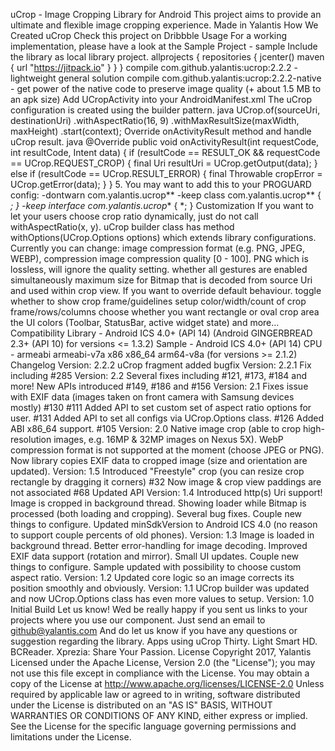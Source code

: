uCrop - Image Cropping Library for Android This project aims to provide an ultimate and flexible image cropping experience. Made in Yalantis How We Created uCrop Check this project on Dribbble Usage For a working implementation, please have a look at the Sample Project - sample Include the library as local library project. allprojects { repositories { jcenter() maven { url "https://jitpack.io" } } } compile com.github.yalantis:ucrop:2.2.2 - lightweight general solution compile com.github.yalantis:ucrop:2.2.2-native - get power of the native code to preserve image quality (+ about 1.5 MB to an apk size) Add UCropActivity into your AndroidManifest.xml <activity android:name="com.yalantis.ucrop.UCropActivity" android:screenOrientation="portrait" android:theme="@style/Theme.AppCompat.Light.NoActionBar"/> The uCrop configuration is created using the builder pattern. java UCrop.of(sourceUri, destinationUri) .withAspectRatio(16, 9) .withMaxResultSize(maxWidth, maxHeight) .start(context); Override onActivityResult method and handle uCrop result. java @Override public void onActivityResult(int requestCode, int resultCode, Intent data) { if (resultCode == RESULT_OK && requestCode == UCrop.REQUEST_CROP) { final Uri resultUri = UCrop.getOutput(data); } else if (resultCode == UCrop.RESULT_ERROR) { final Throwable cropError = UCrop.getError(data); } } 5. You may want to add this to your PROGUARD config: -dontwarn com.yalantis.ucrop** -keep class com.yalantis.ucrop** { *; } -keep interface com.yalantis.ucrop** { *; } Customization If you want to let your users choose crop ratio dynamically, just do not call withAspectRatio(x, y). uCrop builder class has method withOptions(UCrop.Options options) which extends library configurations. Currently you can change: image compression format (e.g. PNG, JPEG, WEBP), compression image compression quality [0 - 100]. PNG which is lossless, will ignore the quality setting. whether all gestures are enabled simultaneously maximum size for Bitmap that is decoded from source Uri and used within crop view. If you want to override default behaviour. toggle whether to show crop frame/guidelines setup color/width/count of crop frame/rows/columns choose whether you want rectangle or oval crop area the UI colors (Toolbar, StatusBar, active widget state) and more... Compatibility Library - Android ICS 4.0+ (API 14) (Android GINGERBREAD 2.3+ (API 10) for versions <= 1.3.2) Sample - Android ICS 4.0+ (API 14) CPU - armeabi armeabi-v7a x86 x86_64 arm64-v8a (for versions >= 2.1.2) Changelog Version: 2.2.2 uCrop fragment added bugfix Version: 2.2.1 Fix including #285 Version: 2.2 Several fixes including #121, #173, #184 and more! New APIs introduced #149, #186 and #156 Version: 2.1 Fixes issue with EXIF data (images taken on front camera with Samsung devices mostly) #130 #111 Added API to set custom set of aspect ratio options for user. #131 Added API to set all configs via UCrop.Options class. #126 Added ABI x86_64 support. #105 Version: 2.0 Native image crop (able to crop high-resolution images, e.g. 16MP & 32MP images on Nexus 5X). WebP compression format is not supported at the moment (choose JPEG or PNG). Now library copies EXIF data to cropped image (size and orientation are updated). Version: 1.5 Introduced "Freestyle" crop (you can resize crop rectangle by dragging it corners) #32 Now image & crop view paddings are not associated #68 Updated API Version: 1.4 Introduced http(s) Uri support! Image is cropped in background thread. Showing loader while Bitmap is processed (both loading and cropping). Several bug fixes. Couple new things to configure. Updated minSdkVersion to Android ICS 4.0 (no reason to support couple percents of old phones). Version: 1.3 Image is loaded in background thread. Better error-handling for image decoding. Improved EXIF data support (rotation and mirror). Small UI updates. Couple new things to configure. Sample updated with possibility to choose custom aspect ratio. Version: 1.2 Updated core logic so an image corrects its position smoothly and obviously. Version: 1.1 UCrop builder was updated and now UCrop.Options class has even more values to setup. Version: 1.0 Initial Build Let us know! Wed be really happy if you sent us links to your projects where you use our component. Just send an email to github@yalantis.com And do let us know if you have any questions or suggestion regarding the library. Apps using uCrop Thirty. Light Smart HD. BCReader. Xprezia: Share Your Passion. License Copyright 2017, Yalantis Licensed under the Apache License, Version 2.0 (the "License"); you may not use this file except in compliance with the License. You may obtain a copy of the License at http://www.apache.org/licenses/LICENSE-2.0 Unless required by applicable law or agreed to in writing, software distributed under the License is distributed on an "AS IS" BASIS, WITHOUT WARRANTIES OR CONDITIONS OF ANY KIND, either express or implied. See the License for the specific language governing permissions and limitations under the License.